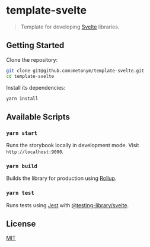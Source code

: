 # template-svelte

> Template for developing [Svelte](https://github.com/sveltejs/svelte) libraries.

## Getting Started

Clone the repository:

```bash
git clone git@github.com:metonym/template-svelte.git
cd template-svelte
```

Install its dependencies:

```bash
yarn install
```

## Available Scripts

### `yarn start`

Runs the storybook locally in development mode. Visit `http://localhost:9000`.

### `yarn build`

Builds the library for production using [Rollup](https://github.com/rollup/rollup).

### `yarn test`

Runs tests using [Jest](https://github.com/facebook/jest) with [@testing-library/svelte](https://github.com/testing-library/svelte-testing-library).

## License

[MIT](LICENSE)
